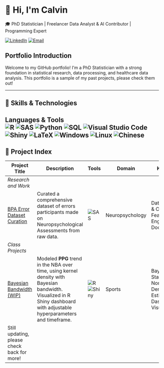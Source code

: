 # 👋 Hi, I'm Calvin

🎓 PhD Statistician | Freelancer Data Analyst & AI Contributor | Programming Expert

[![LinkedIn](https://custom-icon-badges.demolab.com/badge/LinkedIn-0A66C2?logo=linkedin-white&logoColor=fff)](https://www.linkedin.com/in/calving-analytics/)
[![Email](https://img.shields.io/badge/Email-D14836?style=flat&logo=gmail&logoColor=white)](mailto:CatalyzeAnalytics@outlook.com)

## Portfolio Introduction

Welcome to my GitHub portfolio! I'm a PhD Statistician with a strong foundation in statistical research, data processing, and healthcare data analysis. This portfolio is a sample of my past projects, please check them out! 

---

## 🧰 Skills & Technologies

**Languages & Tools**  
![R](https://img.shields.io/badge/R-276DC3?style=flat&logo=r&logoColor=white)
![SAS](https://tinyurl.com/saslogo999)
![Python](https://img.shields.io/badge/Python-3776AB?style=flat&logo=python&logoColor=white)
![SQL](https://img.shields.io/badge/SQL-4479A1?style=flat&logo=mysql&logoColor=white)
![Visual Studio Code](https://custom-icon-badges.demolab.com/badge/Visual%20Studio%20Code-0078d7.svg?logo=vsc&logoColor=white)
![Shiny](https://tinyurl.com/ShinyShields)
![LaTeX](https://img.shields.io/badge/LaTeX-008080?style=flat&logo=latex&logoColor=white)
![Windows](https://custom-icon-badges.demolab.com/badge/Windows-0078D6?logo=windows11&logoColor=white)
![Linux](https://img.shields.io/badge/Linux-FCC624?style=flat&logo=linux&logoColor=black)
![Chinese](https://img.shields.io/badge/-Chinese-white?style=flat&logo=data%3Aimage%2Fgif%3Bbase64%2CR0lGODlhZABkAEAQACH5BAEAABAALAAAAABkAGQAhwAAAAAAMwAAZgAAmQAAzAAA%2FwArAAArMwArZgArmQArzAAr%2FwBVAABVMwBVZgBVmQBVzABV%2FwCAAACAMwCAZgCAmQCAzACA%2FwCqAACqMwCqZgCqmQCqzACq%2FwDVAADVMwDVZgDVmQDVzADV%2FwD%2FAAD%2FMwD%2FZgD%2FmQD%2FzAD%2F%2FzMAADMAMzMAZjMAmTMAzDMA%2FzMrADMrMzMrZjMrmTMrzDMr%2FzNVADNVMzNVZjNVmTNVzDNV%2FzOAADOAMzOAZjOAmTOAzDOA%2FzOqADOqMzOqZjOqmTOqzDOq%2FzPVADPVMzPVZjPVmTPVzDPV%2FzP%2FADP%2FMzP%2FZjP%2FmTP%2FzDP%2F%2F2YAAGYAM2YAZmYAmWYAzGYA%2F2YrAGYrM2YrZmYrmWYrzGYr%2F2ZVAGZVM2ZVZmZVmWZVzGZV%2F2aAAGaAM2aAZmaAmWaAzGaA%2F2aqAGaqM2aqZmaqmWaqzGaq%2F2bVAGbVM2bVZmbVmWbVzGbV%2F2b%2FAGb%2FM2b%2FZmb%2FmWb%2FzGb%2F%2F5kAAJkAM5kAZpkAmZkAzJkA%2F5krAJkrM5krZpkrmZkrzJkr%2F5lVAJlVM5lVZplVmZlVzJlV%2F5mAAJmAM5mAZpmAmZmAzJmA%2F5mqAJmqM5mqZpmqmZmqzJmq%2F5nVAJnVM5nVZpnVmZnVzJnV%2F5n%2FAJn%2FM5n%2FZpn%2FmZn%2FzJn%2F%2F8wAAMwAM8wAZswAmcwAzMwA%2F8wrAMwrM8wrZswrmcwrzMwr%2F8xVAMxVM8xVZsxVmcxVzMxV%2F8yAAMyAM8yAZsyAmcyAzMyA%2F8yqAMyqM8yqZsyqmcyqzMyq%2F8zVAMzVM8zVZszVmczVzMzV%2F8z%2FAMz%2FM8z%2FZsz%2Fmcz%2FzMz%2F%2F%2F8AAP8AM%2F8AZv8Amf8AzP8A%2F%2F8rAP8rM%2F8rZv8rmf8rzP8r%2F%2F9VAP9VM%2F9VZv9Vmf9VzP9V%2F%2F%2BAAP%2BAM%2F%2BAZv%2BAmf%2BAzP%2BA%2F%2F%2BqAP%2BqM%2F%2BqZv%2Bqmf%2BqzP%2Bq%2F%2F%2FVAP%2FVM%2F%2FVZv%2FVmf%2FVzP%2FV%2F%2F%2F%2FAP%2F%2FM%2F%2F%2FZv%2F%2Fmf%2F%2FzP%2F%2F%2FwAAAAAAAAAAAAAAAAj%2FAPcJHEiwoMGDCBMqXMiwocOHECNKnEixosWLGDNq3Mixo8ePIEOKHEmypMmTKDESuxFDTMqXDDMBmDkzBsybBsXQ3DkJp899MXbStPnzZlChAG4UvYl05lKYk5o%2BfakMKdGpKJGiwZoSKTGuWYUqA3sSKdmyQs%2BaNKuWJNu2It%2FCBSl3orJJmeYirPtQGRqxegsKvZpQGbFMaMTcaEpza2CBgwcazqT4KOPLAFw%2Bxsy5M02lHpXpNCAmb8TDiQ14Xu3ZNEfLNL8aVIZYMevbNRWL2T3pL%2BPQTW%2BIgY37cgzheImNZXh5ecfiuDVTrNp0RUjon0vL3ifUMcWoSA2I%2F6TeGbnzg0KlT1zM1yP79Jm2O%2BxuUSpJ8jNBT0xfn3%2FJ9g7B1hNFMqVlEnEV0UeRTjuJZxKDNFUkYIKAmQQeTedBpOB%2BBppEjFCuRTThRAXSFOJ%2FPFG0YUQQOtXVTupBBNuJDwk1YFg0OSiRjXZ1iBKCE804kW%2F5wdQiACqmuONO8p1E5EwZBrgTjQZBM1li77n40oUzNTkfT9AcNsluMRCH2Y0plTiTdw4dht1lMZ6EX1IIoTbcm6vFidZO%2B9BmG57Y%2BQQoZ2WKgQZe8SmjaD3Q1KPoYV6%2BiOcNK0z5WE6s3YBXhllSGdiT6aERaUFZjqrXhzsRJqWJlxoEokRCtpNKEGxBWiorQTSh%2BVCstw6EV5Ks9poRbKYKqyGTxmIkVLHJNvRqsxRiCG20M3k6LXPIXrtksNoey223X34LLrbijqvQs%2BaS22W6ztrK7rnuvrtXvPK6mm296O0UJb6Q8clvvhH%2Ba2%2FAAuPqb8ED7aQfwtzlyvBAlu37b4kPG6wrw%2FVYW%2FHGHHfs8ccghyzyyCRjFRAAOw%3D%3D&logoColor=black)
---

## 🔬 Project Index

| Project Title | Description | Tools | Domain | Keywords |
|---------------|-------------|-------|--------|----------|
|*Research and Work* |||
|[BPA Error Dataset Curation](<ResearchAndWorkProjects/BPAErrorDataCuration/>) | Curated a comprehensive dataset of errors participants made on Neuropsychological Assessments from raw data. |![SAS](https://tinyurl.com/saslogo999) | Neuropsychology | Data Cleaning & Curation, Feature Engineering, Documentation|
|*Class Projects* |||
|[Bayesian Bandwidth (WIP)](<ClassProjects/BayesianBandwidth>) | Modeled **PPG** trend in the NBA over time, using kernel density with Bayesian bandwidth. Visualized in R Shiny dashboard with adjustable hyperparameters and timeframe. |![R](https://img.shields.io/badge/R-276DC3?style=flat&logo=r&logoColor=white) ![Shiny](https://tinyurl.com/ShinyShields) | Sports | Bayesian Statistics, Nonparametric Density Estimation, Dashboard, Visualization |
|Still updating, please check back for more!|